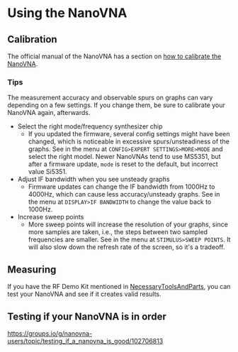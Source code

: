 # Using the NanoVNA

## Calibration

The official manual of the NanoVNA has a section on [how to calibrate the NanoVNA](https://nanovna.com/?page_id=2).

### Tips

The measurement accuracy and observable spurs on graphs can vary depending on a few settings. If you change them, be sure to calibrate your NanoVNA again, afterwards.

- Select the right mode/frequency synthesizer chip
  - If you updated the firmware, several config settings might have been changed, which is noticeable in excessive spurs/unsteadiness of the graphs. See in the menu at `CONFIG>EXPERT SETTINGS>MORE>MODE` and select the right model. Newer NanoVNAs tend to use MS5351, but after a firmware update, `mode` is reset to the default, but incorrect value Si5351.
- Adjust IF bandwidth when you see unsteady graphs
  - Firmware updates can change the IF bandwidth from 1000Hz to 4000Hz, which can cause less accuracy/unsteady graphs. See in the menu at `DISPLAY>IF BANDWIDTH` to change the value back to 1000Hz.
- Increase sweep points
  - More sweep points will increase the resolution of your graphs, since more samples are taken, i.e., the steps between two sampled frequencies are smaller. See in the menu at `STIMULUS>SWEEP POINTS`. It will also slow down the refresh rate of the screen, so it's a tradeoff.

## Measuring

If you have the RF Demo Kit mentioned in [NecessaryToolsAndParts](NecessaryToolsAndParts.md), you can test your NanoVNA and see if it creates valid results.

## Testing if your NanoVNA is in order

https://groups.io/g/nanovna-users/topic/testing_if_a_nanovna_is_good/102706813
